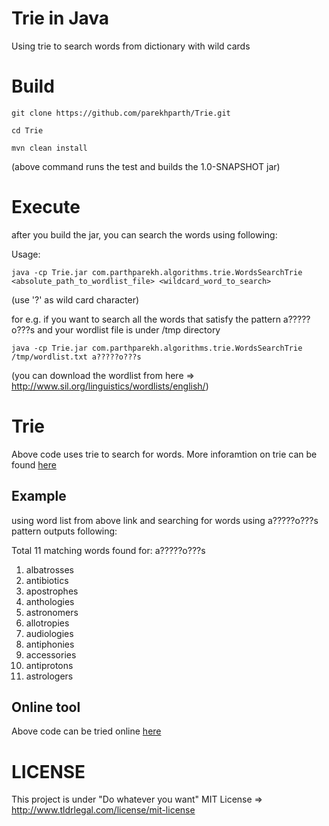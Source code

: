 # Trie in Java
Using trie to search words from dictionary with wild cards

# Build

    git clone https://github.com/parekhparth/Trie.git

    cd Trie

    mvn clean install
  
(above command runs the test and builds the 1.0-SNAPSHOT jar)

# Execute
after you build the jar, you can search the words using following:

Usage:

    java -cp Trie.jar com.parthparekh.algorithms.trie.WordsSearchTrie <absolute_path_to_wordlist_file> <wildcard_word_to_search>

(use '?' as wild card character)

for e.g. if you want to search all the words that satisfy the pattern a?????o???s and your wordlist file is under /tmp directory

    java -cp Trie.jar com.parthparekh.algorithms.trie.WordsSearchTrie /tmp/wordlist.txt a?????o???s

(you can download the wordlist from here => http://www.sil.org/linguistics/wordlists/english/)

# Trie
Above code uses trie to search for words. More inforamtion on trie can be found <a href='http://en.wikipedia.org/wiki/Trie'>here</a>

## Example

using word list from above link and searching for words using a?????o???s pattern outputs following:

Total 11 matching words found for: a?????o???s

1. albatrosses
2. antibiotics
3. apostrophes
4. anthologies
5. astronomers
6. allotropies
7. audiologies
8. antiphonies
9. accessories
10. antiprotons
11. astrologers

## Online tool

Above code can be tried online <a href='http://words-search.appspot.com/'>here</a>


# LICENSE

This project is under "Do whatever you want" MIT License => http://www.tldrlegal.com/license/mit-license